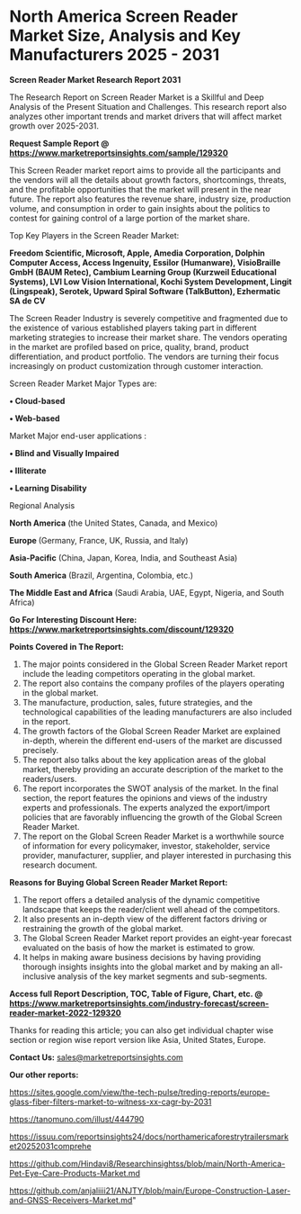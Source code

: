 # North America Screen Reader Market Size, Analysis and Key Manufacturers 2025 - 2031

<strong>Screen Reader Market Research Report 2031</strong>

The Research Report on Screen Reader Market is a Skillful and Deep Analysis of the Present Situation and Challenges. This research report also analyzes other important trends and market drivers that will affect market growth over 2025-2031.

<strong>Request Sample Report @ <a href=https://www.marketreportsinsights.com/sample/129320>https://www.marketreportsinsights.com/sample/129320</a></strong>

This Screen Reader market report aims to provide all the participants and the vendors will all the details about growth factors, shortcomings, threats, and the profitable opportunities that the market will present in the near future. The report also features the revenue share, industry size, production volume, and consumption in order to gain insights about the politics to contest for gaining control of a large portion of the market share.

Top Key Players in the Screen Reader Market:

<strong>Freedom Scientific, Microsoft, Apple, Amedia Corporation, Dolphin Computer Access, Access Ingenuity, Essilor (Humanware), VisioBraille GmbH (BAUM Retec), Cambium Learning Group (Kurzweil Educational Systems), LVI Low Vision International, Kochi System Development, Lingit (Lingspeak), Serotek, Upward Spiral Software (TalkButton), Ezhermatic SA de CV</strong>

The Screen Reader Industry is severely competitive and fragmented due to the existence of various established players taking part in different marketing strategies to increase their market share. The vendors operating in the market are profiled based on price, quality, brand, product differentiation, and product portfolio. The vendors are turning their focus increasingly on product customization through customer interaction.

Screen Reader Market Major Types are:

<strong>• Cloud-based

• Web-based</strong>

Market Major end-user applications :

<strong>• Blind and Visually Impaired

• Illiterate

• Learning Disability</strong>

Regional Analysis

</u><strong><b>North America</b></strong> (the United States, Canada, and Mexico)

<strong><b>Europe </b></strong>(Germany, France, UK, Russia, and Italy)

<strong><b>Asia-Pacific</b></strong> (China, Japan, Korea, India, and Southeast Asia)

<strong><b>South America</b></strong> (Brazil, Argentina, Colombia, etc.)

<strong><b>The Middle East and Africa</b></strong> (Saudi Arabia, UAE, Egypt, Nigeria, and South Africa)

<strong>Go For Interesting Discount Here: <a href=https://www.marketreportsinsights.com/discount/129320>https://www.marketreportsinsights.com/discount/129320</a></strong>

<strong>Points Covered in The Report:</strong>
<ol>
  <li>The major points considered in the Global Screen Reader Market report include the leading competitors operating in the global market.</li>
  <li>The report also contains the company profiles of the players operating in the global market.</li>
  <li>The manufacture, production, sales, future strategies, and the technological capabilities of the leading manufacturers are also included in the report.</li>
  <li>The growth factors of the Global Screen Reader Market are explained in-depth, wherein the different end-users of the market are discussed precisely.</li>
  <li>The report also talks about the key application areas of the global market, thereby providing an accurate description of the market to the readers/users.</li>
  <li>The report incorporates the SWOT analysis of the market. In the final section, the report features the opinions and views of the industry experts and professionals. The experts analyzed the export/import policies that are favorably influencing the growth of the Global Screen Reader Market.</li>
  <li>The report on the Global Screen Reader Market is a worthwhile source of information for every policymaker, investor, stakeholder, service provider, manufacturer, supplier, and player interested in purchasing this research document.</li>
</ol>
<strong>Reasons for Buying Global Screen Reader Market Report:</strong>

<ol>
  <li>The report offers a detailed analysis of the dynamic competitive landscape that keeps the reader/client well ahead of the competitors.</li>
  <li>It also presents an in-depth view of the different factors driving or restraining the growth of the global market.</li>
  <li>The Global Screen Reader Market report provides an eight-year forecast evaluated on the basis of how the market is estimated to grow.</li>
  <li>It helps in making aware business decisions by having providing thorough insights insights into the global market and by making an all-inclusive analysis of the key market segments and sub-segments.</li>
</ol>
<strong>Access full Report Description, TOC, Table of Figure, Chart, etc. @ <a href=https://www.marketreportsinsights.com/industry-forecast/screen-reader-market-2022-129320>https://www.marketreportsinsights.com/industry-forecast/screen-reader-market-2022-129320</a></strong>


Thanks for reading this article; you can also get individual chapter wise section or region wise report version like Asia, United States, Europe.

<strong>Contact Us:</strong>
sales@marketreportsinsights.com

<strong>Our other reports:</strong>

<a href=https://sites.google.com/view/the-tech-pulse/treding-reports/europe-glass-fiber-filters-market-to-witness-xx-cagr-by-2031>https://sites.google.com/view/the-tech-pulse/treding-reports/europe-glass-fiber-filters-market-to-witness-xx-cagr-by-2031</a>

<a href=https://tanomuno.com/illust/444790>https://tanomuno.com/illust/444790</a>

<a href=https://issuu.com/reportsinsights24/docs/northamericaforestrytrailersmarket20252031comprehe>https://issuu.com/reportsinsights24/docs/northamericaforestrytrailersmarket20252031comprehe</a>

<a href=https://github.com/Hindavi8/Researchinsightss/blob/main/North-America-Pet-Eye-Care-Products-Market.md>https://github.com/Hindavi8/Researchinsightss/blob/main/North-America-Pet-Eye-Care-Products-Market.md</a>

<a href=https://github.com/anjaliiii21/ANJTY/blob/main/Europe-Construction-Laser-and-GNSS-Receivers-Market.md>https://github.com/anjaliiii21/ANJTY/blob/main/Europe-Construction-Laser-and-GNSS-Receivers-Market.md</a>"
